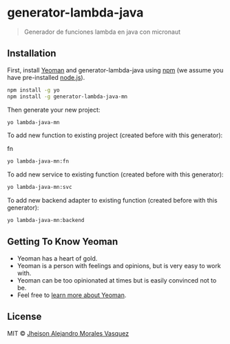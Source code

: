 # generator-lambda-java
> Generador de funciones lambda en java con micronaut

## Installation

First, install [Yeoman](http://yeoman.io) and generator-lambda-java using [npm](https://www.npmjs.com/) (we assume you have pre-installed [node.js](https://nodejs.org/)).

```bash
npm install -g yo
npm install -g generator-lambda-java-mn
```

Then generate your new project:

```bash
yo lambda-java-mn
```

To add new function to existing project (created before with this generator):

fn
```bash
yo lambda-java-mn:fn
```

To add new service to existing function (created before with this generator):

```bash
yo lambda-java-mn:svc
```

To add new backend adapter to existing function (created before with this generator):

```bash
yo lambda-java-mn:backend
```

## Getting To Know Yeoman

 * Yeoman has a heart of gold.
 * Yeoman is a person with feelings and opinions, but is very easy to work with.
 * Yeoman can be too opinionated at times but is easily convinced not to be.
 * Feel free to [learn more about Yeoman](http://yeoman.io/).

## License

MIT © [Jheison Alejandro Morales Vasquez](alejandro56664-adl.github.io)


[npm-image]: https://badge.fury.io/js/generator-lambda-java.svg
[npm-url]: https://npmjs.org/package/generator-lambda-java

